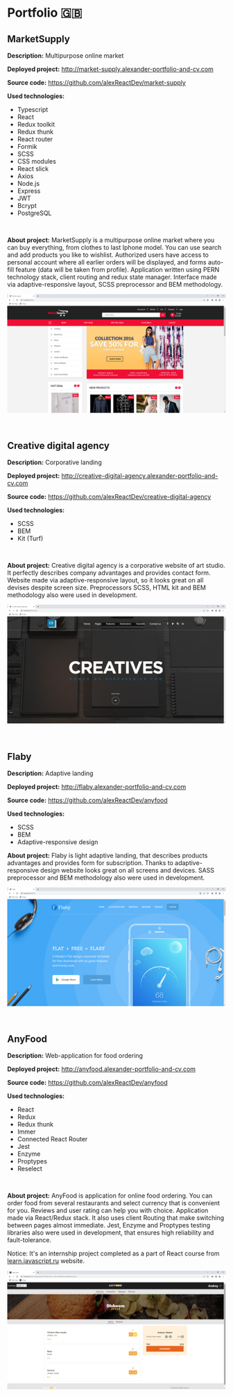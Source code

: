 # Portfolio :uk:

## MarketSupply
__Description:__ Multipurpose online market

__Deployed project:__ http://market-supply.alexander-portfolio-and-cv.com

__Source code:__ https://github.com/alexReactDev/market-supply

__Used technologies:__

- Typescript
- React
- Redux toolkit
- Redux thunk
- React router
- Formik
- SCSS
- CSS modules
- React slick
- Axios
- Node.js
- Express
- JWT
- Bcrypt
- PostgreSQL

<br>

__About project:__ MarketSupply is a multipurpose online market where you can buy everything, from clothes to last Iphone model. You can use search and add products you like to wishlist. Authorized users have access to personal account where all earlier orders will be displayed, and forms auto-fill feature (data will be taken from profile). Application written using PERN technology stack, client routing and redux state manager. Interface made via adaptive-responsive layout, SCSS preprocessor and BEM methodology.

![market-supple-preview](./preview/market-supply.png)

<br>

## Creative digital agency

__Description:__ Corporative landing

__Deployed project:__ http://creative-digital-agency.alexander-portfolio-and-cv.com

__Source code:__ https://github.com/alexReactDev/creative-digital-agency

__Used technologies:__

- SCSS
- BEM
- Kit (Turf)

<br>

__About project:__ Creative digital agency is a corporative website of art studio. It perfectly describes company advantages and provides contact form. Website made via adaptive-responsive layout, so it looks great on all devises despite screen size. Preprocessors SCSS, HTML kit and BEM methodology also were used in development.

![creative-preview](./preview/creative.png)

<br>

## Flaby

__Description:__ Adaptive landing

__Deployed project:__ http://flaby.alexander-portfolio-and-cv.com

__Source code:__ https://github.com/alexReactDev/anyfood

__Used technologies:__

- SCSS
- BEM
- Adaptive-responsive design

__About project:__ Flaby is light adaptive landing, that describes products advantages and provides form for subscription. Thanks to adaptive-responsive design website looks great on all screens and devices. SASS preprocessor and BEM methodology also were used in development.

![flaby-preview](preview/flaby.png)

<br>

## AnyFood
__Description:__ Web-application for food ordering

__Deployed project:__ http://anyfood.alexander-portfolio-and-cv.com

__Source code:__ https://github.com/alexReactDev/anyfood

__Used technologies:__

- React
- Redux
- Redux thunk
- Immer
- Connected React Router
- Jest
- Enzyme
- Proptypes
- Reselect

<br>

__About project:__ AnyFood is application for online food ordering. You can order food from several restaurants and select currency that is convenient for you. Reviews and user rating can help you with choice. Application made via React/Redux stack. It also uses client Routing that make switching between pages almost immediate. Jest, Enzyme and Proptypes testing libraries also were used in development, that ensures high reliability and fault-tolerance.

Notice: It's an internship project completed as a part of React course from [learn.javascript.ru](learn.javascript.ru) website.

![anyfood-preview](./preview/anyfood.png)